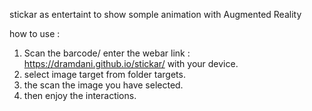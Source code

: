 stickar as entertaint to show somple animation with Augmented Reality

how to use :

1. Scan the barcode/ enter the webar link : https://dramdani.github.io/stickar/ with your device.
2. select image target from folder targets.
3. the scan the image you have selected.
4. then enjoy the interactions.
